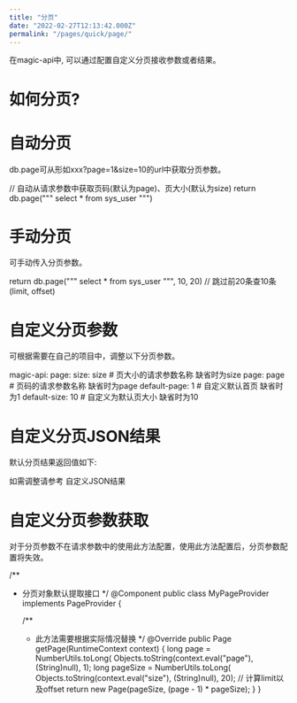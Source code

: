 ```yaml
---
title: "分页"
date: "2022-02-27T12:13:42.000Z"
permalink: "/pages/quick/page/"
---
```

在magic-api中, 可以通过配置自定义分页接收参数或者结果。


# 如何分页?


# 自动分页

db.page可从形如xxx?page=1&size=10的url中获取分页参数。

// 自动从请求参数中获取页码(默认为page)、页大小(默认为size)
return db.page("""
    select * from sys_user
""")



# 手动分页

可手动传入分页参数。

return db.page("""
    select * from sys_user
""", 10, 20) // 跳过前20条查10条(limit, offset)



# 自定义分页参数

可根据需要在自己的项目中，调整以下分页参数。

magic-api:
  page:
    size: size # 页大小的请求参数名称 缺省时为size
    page: page # 页码的请求参数名称 缺省时为page
    default-page: 1 # 自定义默认首页 缺省时为1
    default-size: 10 # 自定义为默认页大小 缺省时为10



# 自定义分页JSON结果

默认分页结果返回值如下:



如需调整请参考 自定义JSON结果


# 自定义分页参数获取

对于分页参数不在请求参数中的使用此方法配置，使用此方法配置后，分页参数配置将失效。

/**
 * 分页对象默认提取接口
 */
@Component
public class MyPageProvider implements PageProvider {

    /**
    *   此方法需要根据实际情况替换
    */
    @Override
    public Page getPage(RuntimeContext context) {
        long page = NumberUtils.toLong(
                Objects.toString(context.eval("page"), (String)null), 1);
        long pageSize = NumberUtils.toLong(
                Objects.toString(context.eval("size"), (String)null), 20);
        // 计算limit以及offset
        return new Page(pageSize, (page - 1) * pageSize);
    }
}
